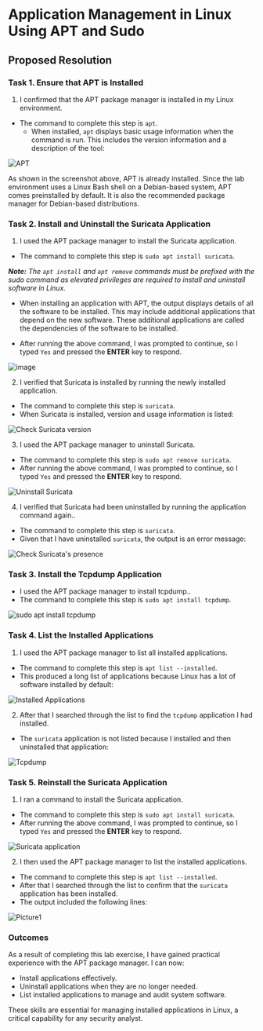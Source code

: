 # Application Management in Linux Using APT and Sudo

## Proposed Resolution

### Task 1. Ensure that APT is Installed

1. I confirmed that the APT package manager is installed in my Linux environment.
  * The command to complete this step is `apt`.
    * When installed, `apt` displays basic usage information when the command is run. This includes the version information and a description of the tool:

![APT](https://github.com/user-attachments/assets/c90f89bd-1607-4260-a451-02f58b3480f1)

As shown in the screenshot above, APT is already installed. Since the lab environment uses a Linux Bash shell on a Debian-based system, APT comes preinstalled by default. It is also the recommended package manager for Debian-based distributions.

### Task 2. Install and Uninstall the Suricata Application

1. I used the APT package manager to install the Suricata application.
  * The command to complete this step is `sudo apt install suricata`.

***Note:** The `apt install` and `apt remove` commands must be prefixed with the sudo command as elevated privileges are required to install and uninstall software in Linux.*

* When installing an application with APT, the output displays details of all the software to be installed. This may include additional applications that depend on the new software. These additional applications are called the dependencies of the software to be installed.

* After running the above command, I was prompted to continue, so I typed `Yes` and pressed the **ENTER** key to respond.

![image](https://github.com/user-attachments/assets/45db61d9-790b-4b1e-86da-36fd89701fb8)

2. I verified that Suricata is installed by running the newly installed application.
  * The command to complete this step is `suricata`.
   * When Suricata is installed, version and usage information is listed:

![Check Suricata version](https://github.com/user-attachments/assets/43b92183-10f3-4680-a429-6bc0ef18ce4c)

3. I used the APT package manager to uninstall Suricata.
  * The command to complete this step is `sudo apt remove suricata`.
   * After running the above command, I was prompted to continue, so I typed `Yes` and pressed the **ENTER** key to respond.

![Uninstall Suricata](https://github.com/user-attachments/assets/40cb108b-2d9f-49c7-b004-b86bb87c8553)

4. I verified that Suricata had been uninstalled by running the application command again..
  * The command to complete this step is `suricata`.
   * Given that I have uninstalled `suricata`, the output is an error message:

![Check Suricata's presence](https://github.com/user-attachments/assets/3e2b09ce-15df-47ec-91ae-7789ce8dab51)

### Task 3. Install the Tcpdump Application
* I used the APT package manager to install tcpdump..
 * The command to complete this step is `sudo apt install tcpdump`.

![sudo apt install tcpdump](https://github.com/user-attachments/assets/5a5fdab8-607c-4aac-9139-93943c71b683)

### Task 4. List the Installed Applications

1. I used the APT package manager to list all installed applications.
 * The command to complete this step is `apt list --installed`.
  * This produced a long list of applications because Linux has a lot of software installed by default:

![Installed Applications](https://github.com/user-attachments/assets/7f1a0700-a6fa-4741-a591-04fad8556e33)

2. After that I searched through the list to find the `tcpdump` application I had installed.
  * The `suricata` application is not listed because I installed and then uninstalled that application:

![Tcpdump](https://github.com/user-attachments/assets/56233fbc-2e15-4da7-bcd7-c4ff40de9dd1)

### Task 5. Reinstall the Suricata Application
1. I ran a command to install the Suricata application.
 * The command to complete this step is `sudo apt install suricata`.
  * After running the above command, I was prompted to continue, so I typed `Yes` and pressed the **ENTER** key to respond.

![Suricata application](https://github.com/user-attachments/assets/831f5cf1-7842-40b4-8fdb-13dbd2b44f0f)

2. I then used the APT package manager to list the installed applications.
 * The command to complete this step is `apt list --installed`.
  * After that I searched through the list to confirm that the `suricata` application has been installed.
   * The output included the following lines:
  
![Picture1](https://github.com/user-attachments/assets/69505ded-795a-419f-99be-4babdb05f954)

### Outcomes
As a result of completing this lab exercise, I have gained practical experience with the APT package manager. I can now:

* Install applications effectively.
* Uninstall applications when they are no longer needed.
* List installed applications to manage and audit system software.
  
These skills are essential for managing installed applications in Linux, a critical capability for any security analyst.
